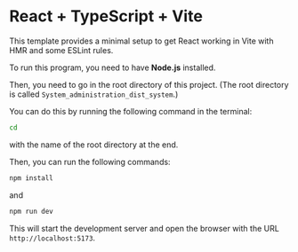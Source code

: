 # React + TypeScript + Vite

This template provides a minimal setup to get React working in Vite with HMR and some ESLint rules.

To run this program, you need to have **Node.js** installed.

Then, you need to go in the root directory of this project. (The root directory is called `System_administration_dist_system`.)

You can do this by running the following command in the terminal:

```bash
cd
```

with the name of the root directory at the end.

Then, you can run the following commands:

```bash
npm install
```

and

```bash
npm run dev
```

This will start the development server and open the browser with the URL `http://localhost:5173`.
